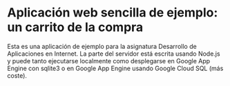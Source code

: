 # Aplicación web sencilla de ejemplo: un carrito de la compra

Esta es una aplicación de ejemplo para la asignatura Desarrollo de Aplicaciones en Internet. La parte del servidor está escrita usando Node.js y puede tanto ejecutarse localmente como desplegarse en Google App Engine con sqlite3 o en Google App Engine usando Google Cloud SQL (más coste).

